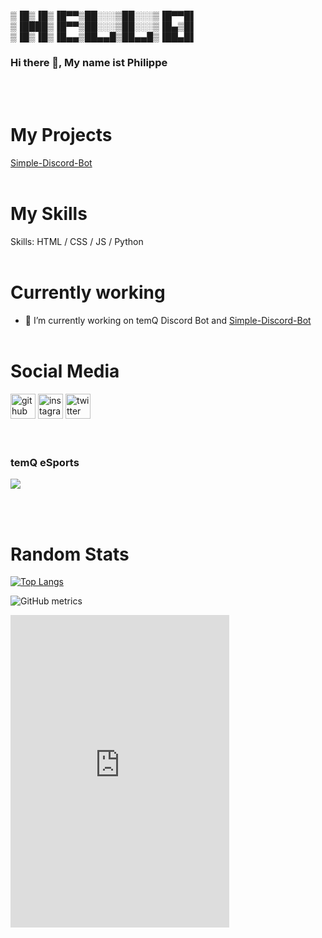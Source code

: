 ▒▐█▒▐█▒▐█▀▀▒██░░░▒██░░░▒▐█▀▀█▌ <br>
▒▐████▒▐█▀▀▒██░░░▒██░░░▒▐█▄▒█▌ <br>
▒▐█▒▐█▒▐█▄▄▒██▄▄█▒██▄▄█▒▐██▄█▌ <br>

### Hi there 👋, My name ist Philippe
<br></br>
# My Projects

[Simple-Discord-Bot](https://github.com/False2p0/Simple-discord-Bot)
<br></br>
# My Skills

Skills: HTML / CSS / JS / Python
<br></br>
# Currently working

- 🔭 I’m currently working on temQ Discord Bot and [Simple-Discord-Bot](https://github.com/False2p0/Simple-discord-Bot)
<br></br>
# Social Media 
[<img src='https://cdn.jsdelivr.net/npm/simple-icons@3.0.1/icons/github.svg' alt='github' height='40'>](https://github.com/False2p0)  [<img src='https://cdn.jsdelivr.net/npm/simple-icons@3.0.1/icons/instagram.svg' alt='instagram' height='40'>](https://www.instagram.com/temQ_false/)  [<img src='https://cdn.jsdelivr.net/npm/simple-icons@3.0.1/icons/twitter.svg' alt='twitter' height='40'>](https://twitter.com/false_temQ)  
<br></br>
### temQ eSports
![](https://cdn.discordapp.com/attachments/782361883239120897/782956205005602816/temQHeader.png)

<br></br>
# Random Stats
[![Top Langs](https://github-readme-stats.vercel.app/api/top-langs/?username=False2p0)](https://github.com/anuraghazra/github-readme-stats)

![GitHub metrics](https://metrics.lecoq.io/False2p0)  

<iframe src="https://discord.com/widget?id=792439383605116938&theme=dark" width="350" height="500" allowtransparency="true" frameborder="0" sandbox="allow-popups allow-popups-to-escape-sandbox allow-same-origin allow-scripts"></iframe>
